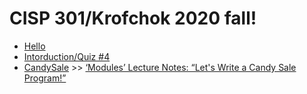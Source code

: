 # CISP 301/Krofchok 2020 fall!
- [Hello](week_1/hello.cpp)
- [Intorduction/Quiz #4](week_2/introduction.cpp)
- [CandySale](exercises/candySale.cpp) >> [‘Modules’ Lecture Notes: “Let's Write a Candy Sale Program!”](http://cis.scc.losrios.edu/~krofb/cisp301/lecture-notes/modules/)